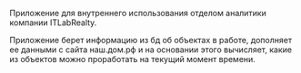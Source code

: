 Приложение для внутреннего использования отделом аналитики компании ITLabRealty.

Приложение берет информацию из бд об объектах в работе, дополняет ее данными с сайта наш.дом.рф и на основании этого вычисляет,
какие из объектов можно проработать на текущий момент времени.